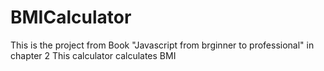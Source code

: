 # BMICalculator
This is the project from Book "Javascript from brginner to professional"
in chapter 2
This calculator calculates BMI
